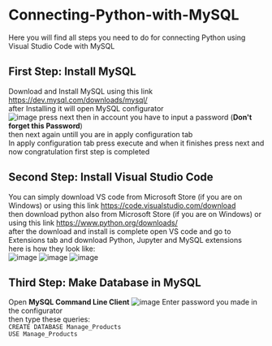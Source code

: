 # Connecting-Python-with-MySQL
Here you will find all steps you need to do for connecting Python using Visual Studio Code with MySQL <br>

## First Step: Install MySQL
Download and Install MySQL using this link https://dev.mysql.com/downloads/mysql/ <br>
after Installing it will open MySQL configurator <br>
![image](https://github.com/user-attachments/assets/7467978d-eb7e-48d4-bfb1-ee7cba790bcf)
press next then in account you have to input a password (**Don't forget this Password**) <br>
then next again untill you are in apply configuration tab <br>
In apply configuration tab press execute and when it finishes press next and now congratulation first step is completed <br>

## Second Step: Install Visual Studio Code
You can simply download VS code from Microsoft Store (if you are on Windows) or using this link https://code.visualstudio.com/download <br>
then download python also from Microsoft Store (if you are on Windows) or using this link https://www.python.org/downloads/  <br>
after the download and install is complete open VS code and go to Extensions tab and download Python, Jupyter and MySQL extensions <br>
here is how they look like: <br>
![image](https://github.com/user-attachments/assets/126152a3-1200-4739-a8d5-647db31c7c74)
![image](https://github.com/user-attachments/assets/8188ab4c-1fa8-4404-abb5-8ad923ed8cc8)
![image](https://github.com/user-attachments/assets/b320f78b-6a8e-47e9-a4e0-38966544755f)

## Third Step: Make Database in MySQL
Open **MySQL Command Line Client** 
![image](https://github.com/user-attachments/assets/89ec64ef-4e7e-4a7a-acb5-16e74bf74b20)
Enter password you made in the configurator <br>
then type these queries: <br>
` CREATE DATABASE Manage_Products ` <br>
` USE Manage_Products ` <br>




